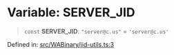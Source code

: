 # Variable: SERVER\_JID

> `const` **SERVER\_JID**: `"server@c.us"` = `'server@c.us'`

Defined in: [src/WABinary/jid-utils.ts:3](https://github.com/Fokusdotid/bail/blob/8a30cf93a8ac726f06d1ad6578695812a8253e53/src/WABinary/jid-utils.ts#L3)
